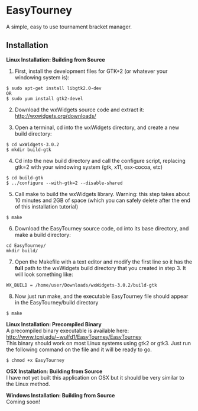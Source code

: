 # EasyTourney
A simple, easy to use tournament bracket manager.

## Installation 

**Linux Installation: Building from Source**  
  
1. First, install the development files for GTK+2 (or whatever your windowing system is):
  ```  
  $ sudo apt-get install libgtk2.0-dev  
  OR  
  $ sudo yum install gtk2-devel
  ```
  
2. Download the wxWidgets source code and extract it: http://wxwidgets.org/downloads/

3. Open a terminal, cd into the wxWidgets directory, and create a new build directory:
  ```
  $ cd wxWidgets-3.0.2  
  $ mkdir build-gtk
  ```
  
4. Cd into the new build directory and call the configure script, replacing gtk=2 with your windowing system (gtk, x11, osx-cocoa, etc)
  ```
  $ cd build-gtk
  $ ../configure --with-gtk=2 --disable-shared
  ```
  
5. Call make to build the wxWidgets library. Warning: this step takes about 10 minutes and 2GB of space (which you can safely delete after the end of this installation tutorial)
  ```
  $ make
  ```
  
6. Download the EasyTourney source code, cd into its base directory, and make a build directory: 
  ```
  cd EasyTourney/
  mkdir build/
  ```

7. Open the Makefile with a text editor and modify the first line so it has the **full** path to the wxWidgets build directory that you created in step 3. It will look something like: 
  ```
  WX_BUILD = /home/user/Downloads/wxWidgets-3.0.2/build-gtk
  ```

8. Now just run make, and the executable EasyTourney file should appear in the EasyTourney/build directory
  ```
  $ make
  ```

**Linux Installation: Precompiled Binary**  
A precompiled binary executable is available here: http://www.tcnj.edu/~wulfd1/EasyTourney/EasyTourney  
This binary should work on most Linux systems using gtk2 or gtk3. Just run the following command on the file and it will be ready to go.
```
$ chmod +x EasyTourney
```

**OSX Installation: Building from Source**  
I have not yet built this application on OSX but it should be very similar to the Linux method.

**Windows Installation: Building from Source**  
Coming soon!
